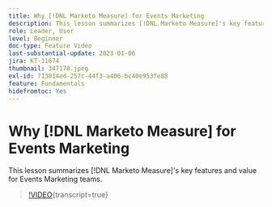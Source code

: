 ```yaml
---
title: Why [!DNL Marketo Measure] for Events Marketing
description: This lesson summarizes [!DNL Marketo Measure]'s key features and value for Events Marketing teams.
role: Leader, User
level: Beginner
doc-type: Feature Video
last-substantial-update: 2023-01-06
jira: KT-11674
thumbnail: 347178.jpeg
exl-id: 713014ed-257c-44f3-a406-bc40e953fe88
feature: Fundamentals
hidefromtoc: Yes
---
```

# Why [!DNL Marketo Measure] for Events Marketing

This lesson summarizes [!DNL Marketo Measure]'s key features and value for Events Marketing teams.

>[!VIDEO](https://video.tv.adobe.com/v/347178/?learn=on){transcript=true}
